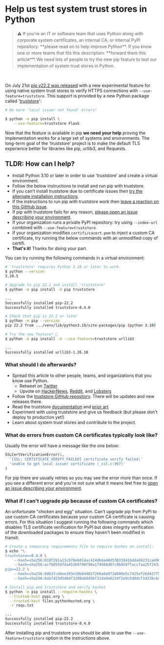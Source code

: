# Help us test system trust stores in Python

<blockquote style="line-height: 1.5em">⚠️ If you're an IT or software team that uses Python along with corporate system certificates, an internal CA, or internal PyPI repository: **please read on to help improve Python**. If you know one or more teams that fits this description: **forward them this article**! We need lots of people to try the new pip feature to test our implementation of system trust stores in Python.</blockquote><br>

On July 21st [pip v22.2 was released](https://discuss.python.org/t/announcement-pip-22-2-release/17543) with a new experimental feature for using native system trust stores to verify HTTPS connections with `--use-feature=truststore`. This support is provided by a new Python package called '[truststore](https://github.com/sethmlarson/truststore)':

```bash
# No more 'local issuer not found' errors!

$ python -m pip install \
    --use-feature=truststore Flask
```

Now that the feature is available in pip **we need your help** proving the implementation works for
a large set of systems and environments. The long-term goal of the 'truststore' project is to make the default TLS experience better for libraries like pip, urllib3, and Requests.

## TLDR: How can I help?

- Install Python 3.10 or later in order to use 'truststore' and create a virtual environment.
- Follow the below instructions to install and run pip with truststore.
- If you can't install truststore due to certificate issues then [try the alternate installation instructions](#what-if-i-cant-upgrade-pip-because-of-custom-ca-certificates).
- If the instructions to run pip with truststore work then [leave a reaction on this GitHub issue](https://github.com/sethmlarson/truststore/issues/63).
- If pip with truststore fails for any reason, [please open an issue describing your environment](https://github.com/sethmlarson/truststore/issues).
- If your organization runs a private PyPI repository: try using `--index-url` combined with `--use-feature=truststore`
- If your organization modifies `certifi/cacert.pem` to inject a custom CA certificate, try running the below commands with an unmodified copy of certifi.
- **That's it!** Thanks for doing your part.

You can try running the following commands in a virtual environment:

```bash
# 'truststore' requires Python 3.10 or later to work.
$ python --version
3.10.5

# Upgrade to pip 22.2 and install 'truststore'
$ python -m pip install -U pip truststore

...
Successfully installed pip-22.2
Successfully installed truststore-0.4.0

# Check that pip is 22.2 or later
$ python -m pip --version
pip 22.2 from .../venv/lib/python3.10/site-packages/pip (python 3.10)

# Try the new feature! 🚀
$ python -m pip install -U --use-feature=truststore urllib3

...
Successfully installed urllib3-1.26.10
```

### What should I do afterwards?
 
- Spread this article to other people, teams, and organizations that you know use Python.
  - Retweet on [Twitter](https://twitter.com/sethmlarson/status/1551919041077542913)
  - Upvote on [HackerNews](https://news.ycombinator.com/item?id=32238989), [Reddit](https://www.reddit.com/r/Python/comments/w8jr7a/help_us_test_system_trust_stores_in_python/), and [Lobsters](https://lobste.rs/s/xhk30c/help_us_test_system_trust_stores_python)
- Follow the [truststore GitHub repository](https://github.com/sethmlarson/truststore). There will be updates and new releases there.
- Read the truststore [documentation](https://truststore.readthedocs.io) and [prior art](https://truststore.readthedocs.io/en/latest/#prior-art).
- Experiment with using truststore and give us feedback (but please don't deploy to production yet!)
- Learn about system trust stores and contribute to the project.

### What do errors from custom CA certificates typically look like?

Usually the error will have a message like the one below:

```python
SSLCertVerificationError(1,
  '[SSL: CERTIFICATE_VERIFY_FAILED] certificate verify failed:'
  'unable to get local issuer certificate (_ssl.c:997)'
)
```

For pip there are usually retries so you may see the error more than once. If you see a different error and you're not sure what it means feel free to [open an issue describing your environment](https://github.com/sethmlarson/truststore/issues).

### What if I can't upgrade pip because of custom CA certificates?

An unfortunate "chicken and egg" situation. Can't upgrade pip from PyPI to use custom CA certificates because your custom CA certificate is causing errors. For this situation I suggest running the following commands which disables TLS certificate verification for PyPI but does integrity verification of the downloaded packages to ensure they haven't been modified in transit:

```bash
# Create a temporary requirements file to require hashes on install:
$ echo "\
truststore==0.4.0 \
    --hash=sha256:018f261a13c970eb814ac424db4a48d538310416ddad4231ca49033c210eb5cf \
    --hash=sha256:acf60559fda45368f48f98a174568d8fc9b8597faccfaa25f243a4acd48ad13d
pip==22.2 \
    --hash=sha256:8d63fcd4ee293e30b644827268a0a973d080e5c7425ef26d427f5eb2126c7681 \
    --hash=sha256:9abf423d5d64f3289ab9d5bf31da9e6234f2e9c5d8dcf1423bcb46b809a02c2c" > reqs.txt

# Install pip and truststore and verify hashes
$ python -m pip install --require-hashes \
  --trusted-host pypi.org \
  --trusted-host files.pythonhosted.org \
  -r reqs.txt

...
Successfully installed pip-22.2
Successfully installed truststore-0.4.0
```

After installing pip and truststore you should be able to use the `--use-feature=truststore` option in the instructions above.
